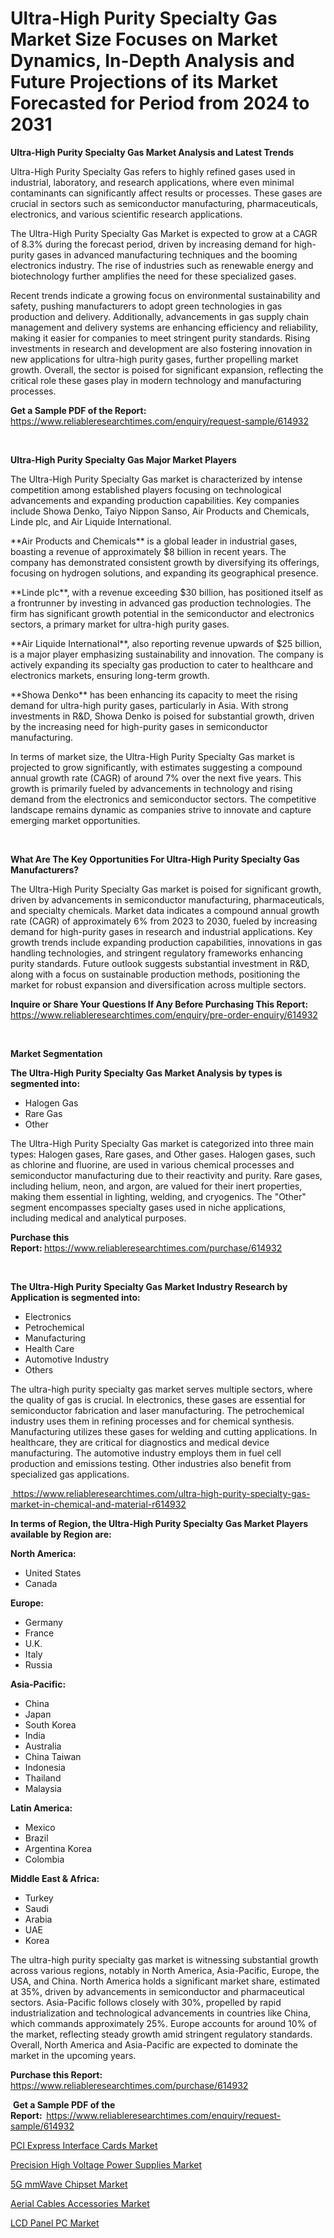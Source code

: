 <p><h1>Ultra-High Purity Specialty Gas Market Size Focuses on Market Dynamics, In-Depth Analysis and Future Projections of its Market Forecasted for Period from 2024 to 2031</h1></p><p><strong>Ultra-High Purity Specialty Gas Market Analysis and Latest Trends</strong></p>
<p><p>Ultra-High Purity Specialty Gas refers to highly refined gases used in industrial, laboratory, and research applications, where even minimal contaminants can significantly affect results or processes. These gases are crucial in sectors such as semiconductor manufacturing, pharmaceuticals, electronics, and various scientific research applications.</p><p>The Ultra-High Purity Specialty Gas Market is expected to grow at a CAGR of 8.3% during the forecast period, driven by increasing demand for high-purity gases in advanced manufacturing techniques and the booming electronics industry. The rise of industries such as renewable energy and biotechnology further amplifies the need for these specialized gases.</p><p>Recent trends indicate a growing focus on environmental sustainability and safety, pushing manufacturers to adopt green technologies in gas production and delivery. Additionally, advancements in gas supply chain management and delivery systems are enhancing efficiency and reliability, making it easier for companies to meet stringent purity standards. Rising investments in research and development are also fostering innovation in new applications for ultra-high purity gases, further propelling market growth. Overall, the sector is poised for significant expansion, reflecting the critical role these gases play in modern technology and manufacturing processes.</p></p>
<p><strong>Get a Sample PDF of the Report:&nbsp;</strong> <a href="https://www.reliableresearchtimes.com/enquiry/request-sample/614932?utm_campaign=1383&utm_medium=2&utm_source=Github&utm_content=ia&utm_term=01102024&utm_id=ultra-high-purity-specialty-gas">https://www.reliableresearchtimes.com/enquiry/request-sample/614932</a></p>
<p>&nbsp;</p>
<p><strong>Ultra-High Purity Specialty Gas Major Market Players</strong></p>
<p><p>The Ultra-High Purity Specialty Gas market is characterized by intense competition among established players focusing on technological advancements and expanding production capabilities. Key companies include Showa Denko, Taiyo Nippon Sanso, Air Products and Chemicals, Linde plc, and Air Liquide International.</p><p>**Air Products and Chemicals** is a global leader in industrial gases, boasting a revenue of approximately $8 billion in recent years. The company has demonstrated consistent growth by diversifying its offerings, focusing on hydrogen solutions, and expanding its geographical presence.</p><p>**Linde plc**, with a revenue exceeding $30 billion, has positioned itself as a frontrunner by investing in advanced gas production technologies. The firm has significant growth potential in the semiconductor and electronics sectors, a primary market for ultra-high purity gases.</p><p>**Air Liquide International**, also reporting revenue upwards of $25 billion, is a major player emphasizing sustainability and innovation. The company is actively expanding its specialty gas production to cater to healthcare and electronics markets, ensuring long-term growth.</p><p>**Showa Denko** has been enhancing its capacity to meet the rising demand for ultra-high purity gases, particularly in Asia. With strong investments in R&D, Showa Denko is poised for substantial growth, driven by the increasing need for high-purity gases in semiconductor manufacturing.</p><p>In terms of market size, the Ultra-High Purity Specialty Gas market is projected to grow significantly, with estimates suggesting a compound annual growth rate (CAGR) of around 7% over the next five years. This growth is primarily fueled by advancements in technology and rising demand from the electronics and semiconductor sectors. The competitive landscape remains dynamic as companies strive to innovate and capture emerging market opportunities.</p></p>
<p>&nbsp;</p>
<p><strong>What Are The Key Opportunities For Ultra-High Purity Specialty Gas Manufacturers?</strong></p>
<p><p>The Ultra-High Purity Specialty Gas market is poised for significant growth, driven by advancements in semiconductor manufacturing, pharmaceuticals, and specialty chemicals. Market data indicates a compound annual growth rate (CAGR) of approximately 6% from 2023 to 2030, fueled by increasing demand for high-purity gases in research and industrial applications. Key growth trends include expanding production capabilities, innovations in gas handling technologies, and stringent regulatory frameworks enhancing purity standards. Future outlook suggests substantial investment in R&D, along with a focus on sustainable production methods, positioning the market for robust expansion and diversification across multiple sectors.</p></p>
<p><strong>Inquire or Share Your Questions If Any Before Purchasing This Report:</strong> <a href="https://www.reliableresearchtimes.com/enquiry/pre-order-enquiry/614932?utm_campaign=1383&utm_medium=2&utm_source=Github&utm_content=ia&utm_term=01102024&utm_id=ultra-high-purity-specialty-gas">https://www.reliableresearchtimes.com/enquiry/pre-order-enquiry/614932</a></p>
<p>&nbsp;</p>
<p><strong>Market Segmentation</strong></p>
<p><strong>The Ultra-High Purity Specialty Gas Market Analysis by types is segmented into:</strong></p>
<p><ul><li>Halogen Gas</li><li>Rare Gas</li><li>Other</li></ul></p>
<p><p>The Ultra-High Purity Specialty Gas market is categorized into three main types: Halogen gases, Rare gases, and Other gases. Halogen gases, such as chlorine and fluorine, are used in various chemical processes and semiconductor manufacturing due to their reactivity and purity. Rare gases, including helium, neon, and argon, are valued for their inert properties, making them essential in lighting, welding, and cryogenics. The "Other" segment encompasses specialty gases used in niche applications, including medical and analytical purposes.</p></p>
<p><strong>Purchase this Report:&nbsp;</strong><a href="https://www.reliableresearchtimes.com/purchase/614932?utm_campaign=1383&utm_medium=2&utm_source=Github&utm_content=ia&utm_term=01102024&utm_id=ultra-high-purity-specialty-gas">https://www.reliableresearchtimes.com/purchase/614932</a></p>
<p>&nbsp;</p>
<p><strong>The Ultra-High Purity Specialty Gas Market Industry Research by Application is segmented into:</strong></p>
<p><ul><li>Electronics</li><li>Petrochemical</li><li>Manufacturing</li><li>Health Care</li><li>Automotive Industry</li><li>Others</li></ul></p>
<p><p>The ultra-high purity specialty gas market serves multiple sectors, where the quality of gas is crucial. In electronics, these gases are essential for semiconductor fabrication and laser manufacturing. The petrochemical industry uses them in refining processes and for chemical synthesis. Manufacturing utilizes these gases for welding and cutting applications. In healthcare, they are critical for diagnostics and medical device manufacturing. The automotive industry employs them in fuel cell production and emissions testing. Other industries also benefit from specialized gas applications.</p></p>
<p><a href="https://www.reliableresearchtimes.com/ultra-high-purity-specialty-gas-market-in-chemical-and-material-r614932?utm_campaign=1383&utm_medium=2&utm_source=Github&utm_content=ia&utm_term=01102024&utm_id=ultra-high-purity-specialty-gas">&nbsp;https://www.reliableresearchtimes.com/ultra-high-purity-specialty-gas-market-in-chemical-and-material-r614932</a></p>
<p><strong>In terms of Region, the Ultra-High Purity Specialty Gas Market Players available by Region are:</strong></p>
<p>
    <p> <strong> North America: </strong>
        <ul>
            <li>United States</li>
            <li>Canada</li>
        </ul>
        </p> 
    <p> <strong> Europe: </strong>
        <ul>
            <li>Germany</li>
            <li>France</li>
            <li>U.K.</li>
            <li>Italy</li>
            <li>Russia</li>
        </ul>
        </p> 
    <p> <strong> Asia-Pacific: </strong>
        <ul>
            <li>China</li>
            <li>Japan</li>
            <li>South Korea</li>
            <li>India</li>
            <li>Australia</li>
            <li>China Taiwan</li>
            <li>Indonesia</li>
            <li>Thailand</li>
            <li>Malaysia</li>
        </ul>
        </p> 
    <p> <strong> Latin America: </strong>
        <ul>
            <li>Mexico</li>
            <li>Brazil</li>
            <li>Argentina Korea</li>
            <li>Colombia</li>
        </ul>
        </p> 
    <p> <strong> Middle East & Africa: </strong>
        <ul>
            <li>Turkey</li>
            <li>Saudi</li>
            <li>Arabia</li>
            <li>UAE</li>
            <li>Korea</li>
        </ul>
    </p>
    </p>
<p><p>The ultra-high purity specialty gas market is witnessing substantial growth across various regions, notably in North America, Asia-Pacific, Europe, the USA, and China. North America holds a significant market share, estimated at 35%, driven by advancements in semiconductor and pharmaceutical sectors. Asia-Pacific follows closely with 30%, propelled by rapid industrialization and technological advancements in countries like China, which commands approximately 25%. Europe accounts for around 10% of the market, reflecting steady growth amid stringent regulatory standards. Overall, North America and Asia-Pacific are expected to dominate the market in the upcoming years.</p></p>
<p><strong>Purchase this Report: </strong><a href="https://www.reliableresearchtimes.com/purchase/614932?utm_campaign=1383&utm_medium=2&utm_source=Github&utm_content=ia&utm_term=01102024&utm_id=ultra-high-purity-specialty-gas">https://www.reliableresearchtimes.com/purchase/614932</a></p>
<p>&nbsp;<strong>Get a Sample PDF of the Report:&nbsp;&nbsp;</strong><a href="https://www.reliableresearchtimes.com/enquiry/request-sample/614932?utm_campaign=1383&utm_medium=2&utm_source=Github&utm_content=ia&utm_term=01102024&utm_id=ultra-high-purity-specialty-gas">https://www.reliableresearchtimes.com/enquiry/request-sample/614932</a></p>
<p><strong></strong></p>
<p><p><a href="https://www.linkedin.com/pulse/strategic-insights-global-pci-express-interface-cards-market-mxghe?utm_campaign=1383&utm_medium=2&utm_source=Github&utm_content=ia&utm_term=01102024&utm_id=ultra-high-purity-specialty-gas">PCI Express Interface Cards Market</a></p><p><a href="https://www.linkedin.com/pulse/precision-high-voltage-power-supplies-market-size-share-8jdnf?utm_campaign=1383&utm_medium=2&utm_source=Github&utm_content=ia&utm_term=01102024&utm_id=ultra-high-purity-specialty-gas">Precision High Voltage Power Supplies Market</a></p><p><a href="https://issuu.com/reportprime-2/docs/5g-mmwave-chipset-market-size-2030._d2a23bfd06339d?utm_campaign=1383&utm_medium=2&utm_source=Github&utm_content=ia&utm_term=01102024&utm_id=ultra-high-purity-specialty-gas">5G mmWave Chipset Market</a></p><p><a href="https://issuu.com/reportprime-2/docs/aerial-cables-accessories-market-si_5748a58ee3f957?utm_campaign=1383&utm_medium=2&utm_source=Github&utm_content=ia&utm_term=01102024&utm_id=ultra-high-purity-specialty-gas">Aerial Cables Accessories Market</a></p><p><a href="https://www.linkedin.com/pulse/emerging-trends-lcd-panel-pc-market-global-outlook-future-prospects-7gcpe?utm_campaign=1383&utm_medium=2&utm_source=Github&utm_content=ia&utm_term=01102024&utm_id=ultra-high-purity-specialty-gas">LCD Panel PC Market</a></p></p>